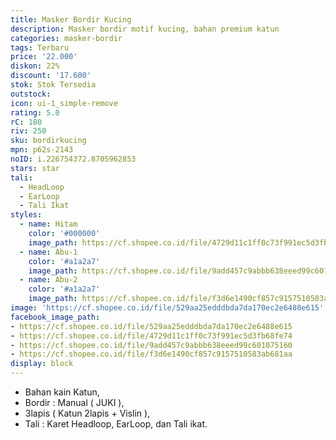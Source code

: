 ```yaml
---
title: Masker Bordir Kucing
description: Masker bordir motif kucing, bahan premium katun
categories: masker-bordir
tags: Terbaru
price: '22.000'
diskon: 22%
discount: '17.600'
stok: Stok Tersedia
outstock: 
icon: ui-1_simple-remove
rating: 5.0
rC: 180
riv: 250
sku: bordirkucing
mpn: p62s-2143
noID: i.226754372.8705962853
stars: star
tali:
  - HeadLoop
  - EarLoop
  - Tali Ikat
styles:
  - name: Hitam
    color: '#000000'
    image_path: https://cf.shopee.co.id/file/4729d11c1ff0c73f991ec5d3fb68fe74
  - name: Abu-1
    color: '#a1a2a7'
    image_path: https://cf.shopee.co.id/file/9add457c9abbb638eeed99c601075160
  - name: Abu-2
    color: '#a1a2a7'
    image_path: https://cf.shopee.co.id/file/f3d6e1490cf857c9157510583ab681aa
image: 'https://cf.shopee.co.id/file/529aa25edddbda7da170ec2e6488e615'
facebook_image_path:
- https://cf.shopee.co.id/file/529aa25edddbda7da170ec2e6488e615
- https://cf.shopee.co.id/file/4729d11c1ff0c73f991ec5d3fb68fe74
- https://cf.shopee.co.id/file/9add457c9abbb638eeed99c601075160
- https://cf.shopee.co.id/file/f3d6e1490cf857c9157510583ab681aa
display: block
---
```


- Bahan kain Katun,
- Bordir : Manual ( JUKI ),
- 3lapis ( Katun 2lapis + Vislin ),
- Tali : Karet Headloop, EarLoop, dan Tali ikat.
